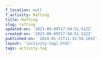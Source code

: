 ```yaml
---
f_location: null
f_activity: Rafting
title: Rafting
slug: rafting
updated-on: '2023-09-09T17:50:51.512Z'
created-on: '2023-09-09T17:50:51.512Z'
published-on: '2024-01-21T11:33:59.165Z'
layout: '[activity-tag].html'
tags: activity-tag
---
```



